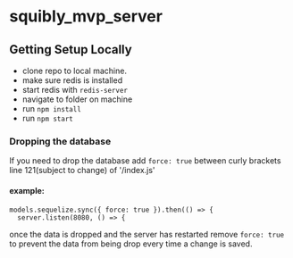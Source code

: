 # squibly_mvp_server
## Getting Setup Locally
- clone repo to local machine. 
- make sure redis is installed
- start redis with `redis-server`
- navigate to folder on machine
- run `npm install`
- run `npm start`

### Dropping the database
If you need to drop the database add `force: true` between curly brackets line 121(subject to change) of '/index.js'

#### example:
```
models.sequelize.sync({ force: true }).then(() => {
  server.listen(8080, () => {
```  
once the data is dropped and the server has restarted remove `force: true` to prevent the data from being drop every time a change is saved.
